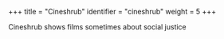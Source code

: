+++
    title = "Cineshrub"
    identifier = "cineshrub"
    weight = 5
+++

Cineshrub shows films sometimes about social justice
